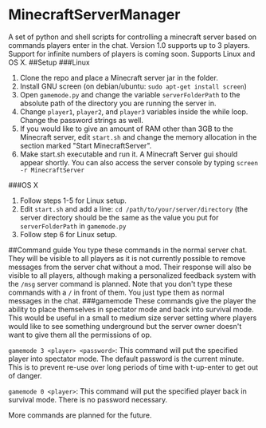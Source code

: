 # MinecraftServerManager
A set of python and shell scripts for controlling a minecraft server based on commands players enter in the chat. Version 1.0 supports up to 3 players. Support for infinite numbers of players is coming soon. Supports Linux and OS X.
##Setup
###Linux
1. Clone the repo and place a Minecraft server jar in the folder.
2. Install GNU screen (on debian/ubuntu: ```sudo apt-get install screen```)
2. Open `gamemode.py` and change the variable ```serverFolderPath``` to the absolute path of the directory you are running the server in.
3. Change ```player1```, ```player2```, and ```player3``` variables inside the while loop. Change the password strings as well.
4. If you would like to give an amount of RAM other than 3GB to the Minecraft server, edit ```start.sh``` and change the memory allocation in the section marked "Start MinecraftServer".
5. Make start.sh executable and run it. A Minecraft Server gui should appear shortly. You can also access the server console by typing ```screen -r MinecraftServer```  

###OS X
1. Follow steps 1-5 for Linux setup.
2. Edit ```start.sh``` and add a line: ``cd /path/to/your/server/directory`` (the server directory should be the same as the value you put for `serverFolderPath` in `gamemode.py`
3. Follow step 6 for Linux setup.  

##Command guide
You type these commands in the normal server chat. They will be visible to all players as it is not currently possible to remove messages from the server chat without a mod. Their response will also be visible to all players, although making a personalized feedback system with the `/msg` server command is planned. Note that you don't type these commands with a `/` in front of them. You just type them as normal messages in the chat.
###gamemode
These commands give the player the ability to place themselves in spectator mode and back into survival mode. This would be useful in a small to medium size server setting where players would like to see something underground but the server owner doesn't want to give them all the permissions of op.  

`gamemode 3 <player> <password>`: This command will put the specified player into spectator mode. The default password is the current minute. This is to prevent re-use over long periods of time with t-up-enter to get out of danger.  

`gamemode 0 <player>`: This command will put the specified player back in survival mode. There is no password necessary.  

More commands are planned for the future.
